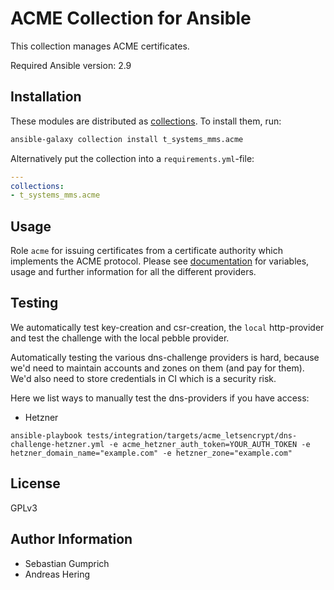 # ACME Collection for Ansible

This collection manages ACME certificates.

Required Ansible version: 2.9

## Installation

These modules are distributed as [collections](https://docs.ansible.com/ansible/latest/user_guide/collections_using.html).
To install them, run:

```bash
ansible-galaxy collection install t_systems_mms.acme
```

Alternatively put the collection into a `requirements.yml`-file:

```yaml
---
collections:
- t_systems_mms.acme
```

## Usage

Role `acme` for issuing certificates from a certificate authority which implements the ACME protocol.
Please see [documentation](docs/role-acme.md) for variables, usage and further information for all the different providers.

## Testing

We automatically test key-creation and csr-creation, the `local` http-provider and test the challenge with the local pebble provider.

Automatically testing the various dns-challenge providers is hard, because we'd need to maintain accounts and zones on them (and pay for them). We'd also need to store credentials in CI which is a security risk.

Here we list ways to manually test the dns-providers if you have access:

* Hetzner

```
ansible-playbook tests/integration/targets/acme_letsencrypt/dns-challenge-hetzner.yml -e acme_hetzner_auth_token=YOUR_AUTH_TOKEN -e hetzner_domain_name="example.com" -e hetzner_zone="example.com"
```

## License

GPLv3

## Author Information

* Sebastian Gumprich
* Andreas Hering
